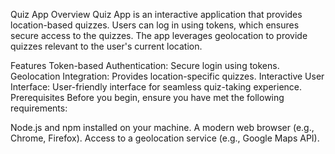 Quiz App
Overview
Quiz App is an interactive application that provides location-based quizzes. Users can log in using tokens, which ensures secure access to the quizzes. The app leverages geolocation to provide quizzes relevant to the user's current location.

Features
Token-based Authentication: Secure login using tokens.
Geolocation Integration: Provides location-specific quizzes.
Interactive User Interface: User-friendly interface for seamless quiz-taking experience.
Prerequisites
Before you begin, ensure you have met the following requirements:

Node.js and npm installed on your machine.
A modern web browser (e.g., Chrome, Firefox).
Access to a geolocation service (e.g., Google Maps API).
